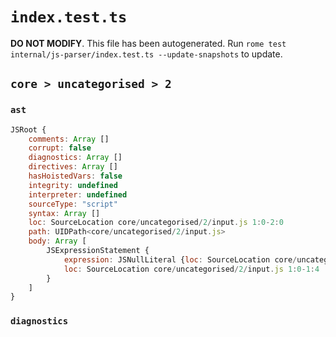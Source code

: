 # `index.test.ts`

**DO NOT MODIFY**. This file has been autogenerated. Run `rome test internal/js-parser/index.test.ts --update-snapshots` to update.

## `core > uncategorised > 2`

### `ast`

```javascript
JSRoot {
	comments: Array []
	corrupt: false
	diagnostics: Array []
	directives: Array []
	hasHoistedVars: false
	integrity: undefined
	interpreter: undefined
	sourceType: "script"
	syntax: Array []
	loc: SourceLocation core/uncategorised/2/input.js 1:0-2:0
	path: UIDPath<core/uncategorised/2/input.js>
	body: Array [
		JSExpressionStatement {
			expression: JSNullLiteral {loc: SourceLocation core/uncategorised/2/input.js 1:0-1:4}
			loc: SourceLocation core/uncategorised/2/input.js 1:0-1:4
		}
	]
}
```

### `diagnostics`

```

```
